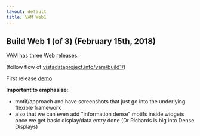 ```yaml
---
layout: default
title: VAM Web1
---
```


## Build Web 1 (of 3) (February 15th, 2018)

VAM has three Web releases.

(follow flow of [vistadataproject.info/vam/build1/](http://vistadataproject.info/vam/build1/))

First release [demo](demo/)

__Important to emphasize__:
  * motif/approach and have screenshots that just go into the underlying flexible framework
  * also that we can even add "information dense" motifs inside widgets once we get basic display/data entry done (Dr Richards is big into Dense Displays)


